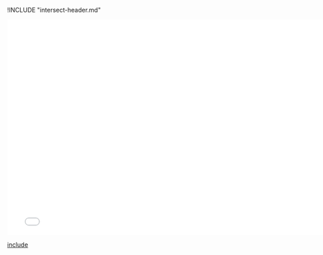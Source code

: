 !INCLUDE "intersect-header.md"

<iframe src="../../transformation-intersect.html" width="770" height="500" frameBorder="0" seamless="seamless">
</iframe>

[include](../../transformation-intersect.html)

